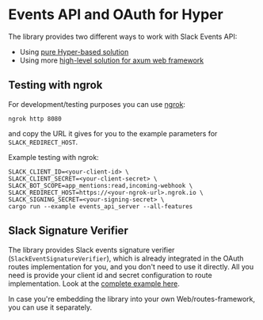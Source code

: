  # Events API and OAuth for Hyper

 The library provides two different ways to work with Slack Events API:
 - Using [pure Hyper-based solution](./events-api-hyper.md)
 - Using more [high-level solution for axum web framework](./events-api-axum.md)

## Testing with ngrok
For development/testing purposes you can use [ngrok](https://ngrok.com/):
```
ngrok http 8080
```
and copy the URL it gives for you to the example parameters for `SLACK_REDIRECT_HOST`.

Example testing with ngrok:
```
SLACK_CLIENT_ID=<your-client-id> \
SLACK_CLIENT_SECRET=<your-client-secret> \
SLACK_BOT_SCOPE=app_mentions:read,incoming-webhook \
SLACK_REDIRECT_HOST=https://<your-ngrok-url>.ngrok.io \
SLACK_SIGNING_SECRET=<your-signing-secret> \
cargo run --example events_api_server --all-features
```

## Slack Signature Verifier
 The library provides Slack events signature verifier (`SlackEventSignatureVerifier`),
 which is already integrated in the OAuth routes implementation for you, and you don't need to use it directly.
 All you need is provide your client id and secret configuration to route implementation.
 Look at the [complete example here](https://github.com/abdolence/slack-morphism-rust/tree/master/src/hyper/examples/events_api_server.rs).

 In case you're embedding the library into your own Web/routes-framework, you can use it separately.
